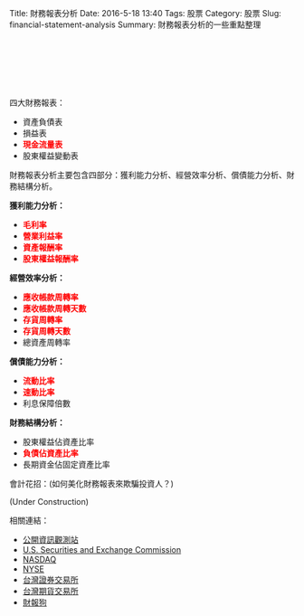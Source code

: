 Title: 財務報表分析
Date: 2016-5-18 13:40
Tags: 股票
Category: 股票
Slug: financial-statement-analysis
Summary: 財務報表分析的一些重點整理

<script async src="//pagead2.googlesyndication.com/pagead/js/adsbygoogle.js"></script>
<!-- pelican github -->
<ins class="adsbygoogle"
     style="display:inline-block;width:728px;height:90px"
     data-ad-client="ca-pub-3914607163427066"
     data-ad-slot="4932383565"></ins>
<script>
(adsbygoogle = window.adsbygoogle || []).push({});
</script>

四大財務報表：

* 資產負債表
* 損益表
* <font color="red"><b>現金流量表</b></font>
* 股東權益變動表


財務報表分析主要包含四部分：獲利能力分析、經營效率分析、償債能力分析、財務結構分析。

<b>獲利能力分析：</b>

* <font color="red"><b>毛利率</b></font>
* <font color="red"><b>營業利益率</b></font>
* <font color="red"><b>資產報酬率</b></font>
* <font color="red"><b>股東權益報酬率</b></font>


<b>經營效率分析：</b>

* <font color="red"><b>應收帳款周轉率</b></font>
* <font color="red"><b>應收帳款周轉天數</b></font>
* <font color="red"><b>存貨周轉率</b></font>
* <font color="red"><b>存貨周轉天數</b></font>
* 總資產周轉率


<b>償債能力分析：</b>

* <font color="red"><b>流動比率</b></font>
* <font color="red"><b>速動比率</b></font>
* 利息保障倍數


<b>財務結構分析：</b>

* 股東權益佔資產比率
* <font color="red"><b>負債佔資產比率</b></font>
* 長期資金佔固定資產比率


會計花招：(如何美化財務報表來欺騙投資人？)

(Under Construction)


相關連結：

* [公開資訊觀測站](http://newmops.tse.com.tw/)
* [U.S. Securities and Exchange Commission](http://www.sec.gov/)
* [NASDAQ](http://www.nasdaq.com/)
* [NYSE](http://www.nyse.com/)
* [台灣證券交易所](http://www.twse.com.tw/ch/index.php)
* [台灣期貨交易所](http://www.taifex.com.tw/)
* [財報狗](http://statementdog.com/)
